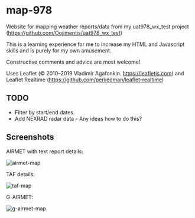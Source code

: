 # map-978

Website for mapping weather reports/data from my uat978_wx_test project (https://github.com/Oojimentis/uat978_wx_test)

This is a learning experience for me to increase my HTML and Javascript skills and is purely for my own amusement.

Constructive comments and advice are most welcome!

Uses Leaflet (© 2010–2019 Vladimir Agafonkin. https://leafletjs.com) 
and Leaflet Realtime (https://github.com/perliedman/leaflet-realtime)

## TODO
* Filter by start/end dates.
* Add NEXRAD radar data - Any ideas how to do this?

## Screenshots

AIRMET with text report details:

![airmet-map](https://user-images.githubusercontent.com/60933475/109404981-9bdd4b00-7939-11eb-8176-dbc68a1d339c.jpg)

TAF details:

![taf-map](https://user-images.githubusercontent.com/60933475/109404985-a4358600-7939-11eb-9852-cf42b59b018e.jpg)

G-AIRMET:

![g-airmet-map](https://user-images.githubusercontent.com/60933475/109404987-a5ff4980-7939-11eb-9540-0c9206a752ca.jpg)



